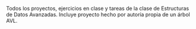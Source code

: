 Todos los proyectos, ejercicios en clase y tareas de la clase de Estructuras de Datos Avanzadas. Incluye proyecto hecho por autoría propia de un árbol AVL.
